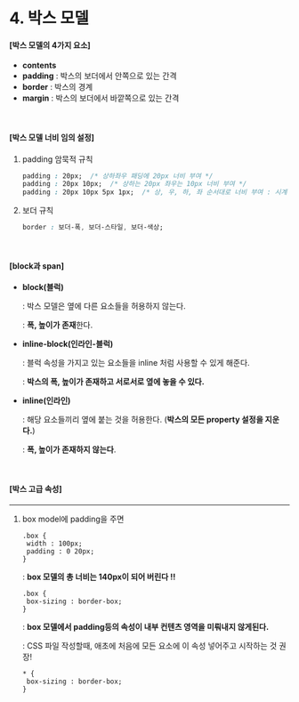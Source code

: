 # 4. 박스 모델

#### [박스 모델의 4가지 요소]

- **contents**
- **padding** : 박스의 보더에서 안쪽으로 있는 간격
- **border** : 박스의 경계
- **margin** : 박스의 보더에서 바깥쪽으로 있는 간격

<br>

#### [박스 모델 너비 임의 설정]

1. padding 암묵적 규칙

   ```css
   padding : 20px;  /* 상하좌우 패딩에 20px 너비 부여 */
   padding : 20px 10px;  /* 상하는 20px 좌우는 10px 너비 부여 */
   padding : 20px 10px 5px 1px;  /* 상, 우, 하, 좌 순서대로 너비 부여 : 시계 생각*/
   ```

2. 보더 규칙

   ```css
   border : 보더-폭, 보더-스타일, 보더-색상;
   ```

<br>

#### [block과 span]

- **block(블럭)** 

  : 박스 모델은 옆에 다른 요소들을 허용하지 않는다.

  : **폭, 높이가 존재**한다.

- **inline-block(인라인-블럭)** 

  : 블럭 속성을 가지고 있는 요소들을 inline 처럼 사용할 수 있게 해준다.

  : **박스의 폭, 높이가 존재하고 서로서로 옆에 놓을 수 있다.**

- **inline(인라인)** 

  : 해당 요소들끼리 옆에 붙는 것을 허용한다. (**박스의 모든 property 설정을 지운다.**)

  : **폭, 높이가 존재하지 않는다**.

<br>

#### [박스 고급 속성]

-------

1. box model에 padding을 주면

   ```
   .box {
   	width : 100px;
   	padding : 0 20px;
   }
   ```

   : **box 모델의 총 너비는 140px이 되어 버린다 !!**

   ```
   .box {
   	box-sizing : border-box;
   }
   ```

   : **box 모델에서 padding등의 속성이 내부 컨텐츠 영역을 미뤄내지 않게된다.**

   : CSS 파일 작성할때, 애초에 처음에 모든 요소에 이 속성 넣어주고 시작하는 것 권장!

   ```
   * {
   	box-sizing : border-box;
   }
   ```

   